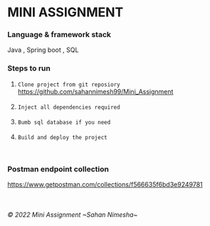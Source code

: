# MINI ASSIGNMENT

### Language & framework stack
Java , Spring boot , SQL 

### Steps to run
1. `Clone project from git reposiory` <br>
   https://github.com/sahannimesh99/Mini_Assignment <br/>
   <br/>
2. `Inject all dependencies required`<br/>
   <br/>
3. `Bumb sql database if you need`<br/>
   <br/>
4. `Build and deploy the project`<br/>

<br/>

### Postman endpoint collection
https://www.getpostman.com/collections/f566635f6bd3e9249781

<br/>

###### © 2022 Mini Assignment ~Sahan Nimesha~
